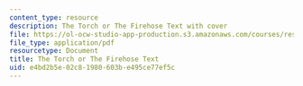 ```yaml
---
content_type: resource
description: The Torch or The Firehose Text with cover
file: https://ol-ocw-studio-app-production.s3.amazonaws.com/courses/res-18-004-the-torch-or-the-firehose-a-guide-to-section-teaching-spring-2009/e4bd2b5e02c81980603be495ce77ef5c_MITRES18.004_Torch_or_the_Firehose.pdf
file_type: application/pdf
resourcetype: Document
title: The Torch or The Firehose Text
uid: e4bd2b5e-02c8-1980-603b-e495ce77ef5c
---
```

